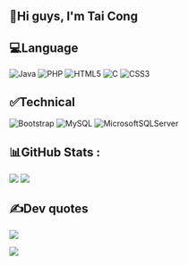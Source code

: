 ## 📌Hi guys, I'm Tai Cong 

## 💻Language
![Java](https://img.shields.io/badge/java-%23ED8B00.svg?style=for-the-badge&logo=java&logoColor=white) 
![PHP](https://img.shields.io/badge/php-%23777BB4.svg?style=for-the-badge&logo=php&logoColor=white) 
![HTML5](https://img.shields.io/badge/html5-%23E34F26.svg?style=for-the-badge&logo=html5&logoColor=white) 
![C](https://img.shields.io/badge/c-%2300599C.svg?style=for-the-badge&logo=c&logoColor=white) 
![CSS3](https://img.shields.io/badge/css3-%231572B6.svg?style=for-the-badge&logo=css3&logoColor=white) 

## ✅Technical
![Bootstrap](https://img.shields.io/badge/bootstrap-%23563D7C.svg?style=for-the-badge&logo=bootstrap&logoColor=white) 
![MySQL](https://img.shields.io/badge/mysql-%2300f.svg?style=for-the-badge&logo=mysql&logoColor=white) 
![MicrosoftSQLServer](https://img.shields.io/badge/Microsoft%20SQL%20Sever-CC2927?style=for-the-badge&logo=microsoft%20sql%20server&logoColor=white) 

## 📊GitHub Stats :
![](https://github-readme-stats.vercel.app/api?username=vtc109&theme=default&hide_border=false&include_all_commits=true&count_private=false)
![](https://github-readme-streak-stats.herokuapp.com/?user=vtc109&theme=default&hide_border=false)<br/>


## ✍️Dev quotes
![](https://quotes-github-readme.vercel.app/api?type=horizontal&theme=light)

[![](https://visitcount.itsvg.in/api?id=vtc109&icon=0&color=0)](https://visitcount.itsvg.in)



